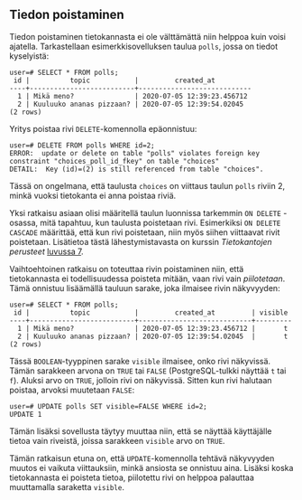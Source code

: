 ## Tiedon poistaminen

Tiedon poistaminen tietokannasta ei ole välttämättä niin helppoa kuin voisi ajatella. Tarkastellaan esimerkkisovelluksen taulua `polls`, jossa on tiedot kyselyistä:

```prompt
user=# SELECT * FROM polls;
 id |          topic           |         created_at         
----+--------------------------+----------------------------
  1 | Mikä meno?               | 2020-07-05 12:39:23.456712
  2 | Kuuluuko ananas pizzaan? | 2020-07-05 12:39:54.02045
(2 rows)
```

Yritys poistaa rivi `DELETE`-komennolla epäonnistuu:

```prompt
user=# DELETE FROM polls WHERE id=2;
ERROR:  update or delete on table "polls" violates foreign key constraint "choices_poll_id_fkey" on table "choices"
DETAIL:  Key (id)=(2) is still referenced from table "choices".
```

Tässä on ongelmana, että taulusta `choices` on viittaus taulun `polls` riviin 2, minkä vuoksi tietokanta ei anna poistaa riviä.

Yksi ratkaisu asiaan olisi määritellä taulun luonnissa tarkemmin `ON DELETE` -osassa, mitä tapahtuu, kun taulusta poistetaan rivi. Esimerkiksi `ON DELETE CASCADE` määrittää, että kun rivi poistetaan, niin myös siihen viittaavat rivit poistetaan. Lisätietoa tästä lähestymistavasta on kurssin _Tietokantojen perusteet_ [luvussa 7](https://tikape.mooc.fi/kevat-2021/content/osa-7/#viittaukset-ja-poistot).

Vaihtoehtoinen ratkaisu on toteuttaa rivin poistaminen niin, että tietokannasta ei todellisuudessa poisteta mitään, vaan rivi vain _piilotetaan_. Tämä onnistuu lisäämällä tauluun sarake, joka ilmaisee rivin näkyvyyden:

```prompt
user=# SELECT * FROM polls;
 id |          topic           |         created_at         | visible 
----+--------------------------+----------------------------+---------
  1 | Mikä meno?               | 2020-07-05 12:39:23.456712 |       t
  2 | Kuuluuko ananas pizzaan? | 2020-07-05 12:39:54.02045  |       t
(2 rows)
```

Tässä `BOOLEAN`-tyyppinen sarake `visible` ilmaisee, onko rivi näkyvissä. Tämän sarakkeen arvona on `TRUE` tai `FALSE` (PostgreSQL-tulkki näyttää `t` tai `f`). Aluksi arvo on `TRUE`, jolloin rivi on näkyvissä. Sitten kun rivi halutaan poistaa, arvoksi muutetaan `FALSE`:

```prompt
user=# UPDATE polls SET visible=FALSE WHERE id=2;
UPDATE 1
```

Tämän lisäksi sovellusta täytyy muuttaa niin, että se näyttää käyttäjälle tietoa vain riveistä, joissa sarakkeen `visible` arvo on `TRUE`.

Tämän ratkaisun etuna on, että `UPDATE`-komennolla tehtävä näkyvyyden muutos ei vaikuta viittauksiin, minkä ansiosta se onnistuu aina. Lisäksi koska tietokannasta ei poisteta tietoa, piilotettu rivi on helppoa palauttaa muuttamalla saraketta `visible`.
